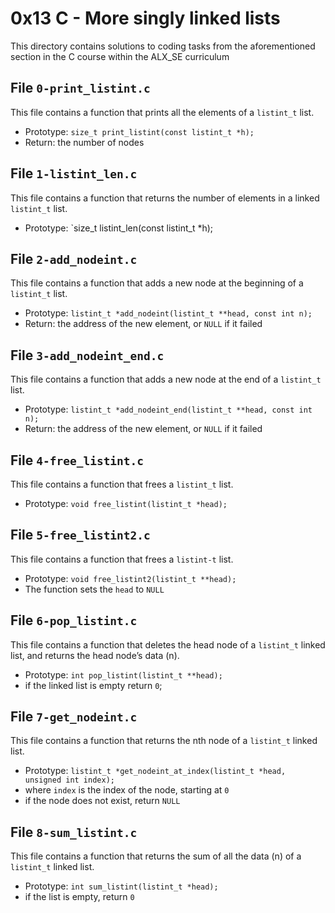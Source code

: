# 0x13 C - More singly linked lists
This directory contains solutions to coding tasks from the aforementioned section in the C course within the ALX_SE curriculum

## File `0-print_listint.c`
This file contains a function that prints all the elements of a `listint_t` list.
* Prototype: `size_t print_listint(const listint_t *h);`
* Return: the number of nodes

## File `1-listint_len.c`
This file contains a function that returns the number of elements in a linked `listint_t` list.
* Prototype: `size_t listint_len(const listint_t *h);

## File `2-add_nodeint.c`
This file contains a function that adds a new node at the beginning of a `listint_t` list.
* Prototype: `listint_t *add_nodeint(listint_t **head, const int n);`
* Return: the address of the new element, or `NULL` if it failed

## File `3-add_nodeint_end.c`
This file contains a function that adds a new node at the end of a `listint_t` list.
* Prototype: `listint_t *add_nodeint_end(listint_t **head, const int n);`
* Return: the address of the new element, or `NULL` if it failed

## File `4-free_listint.c`
This file contains a function that frees a `listint_t` list.
* Prototype: `void free_listint(listint_t *head);`

## File `5-free_listint2.c`
This file contains a function that frees a `listint-t` list.
* Prototype: `void free_listint2(listint_t **head);`
* The function sets the `head` to `NULL`

## File `6-pop_listint.c`
This file contains a function that deletes the head node of a `listint_t` linked list, and returns the head node’s data (n).
* Prototype: `int pop_listint(listint_t **head);`
* if the linked list is empty return `0`;

## File `7-get_nodeint.c`
This file contains a function that returns the nth node of a `listint_t` linked list.
* Prototype: `listint_t *get_nodeint_at_index(listint_t *head, unsigned int index);`
* where `index` is the index of the node, starting at `0`
* if the node does not exist, return `NULL`

## File `8-sum_listint.c`
This file contains a function that returns the sum of all the data (n) of a `listint_t` linked list.
* Prototype: `int sum_listint(listint_t *head);`
* if the list is empty, return `0`


